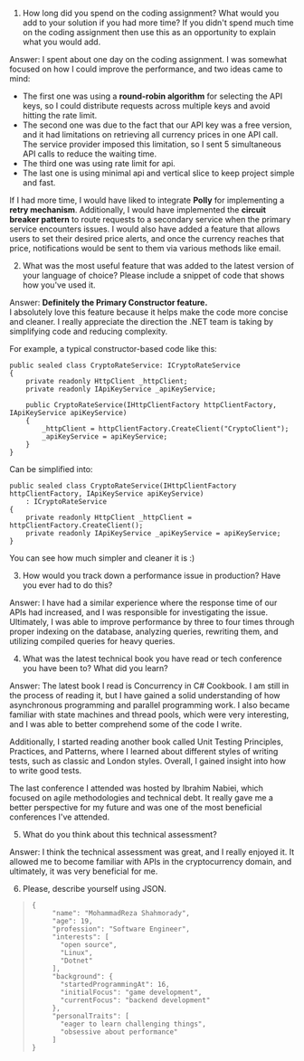 
1. How long did you spend on the coding assignment? What would you add to
your solution if you had more time? If you didn't spend much time on the coding
assignment then use this as an opportunity to explain what you would add.

Answer: I spent about one day on the coding assignment. I was somewhat focused on how I could improve the performance, and two ideas came to mind:

-   The first one was using a **round-robin algorithm** for selecting the API keys, so I could distribute requests across multiple keys and avoid hitting the rate limit.
-   The second one was due to the fact that our API key was a free version, and it had limitations on retrieving all currency prices in one API call. The service provider imposed this limitation, so I sent 5 simultaneous API calls to reduce the waiting time.
- The third one was using rate limit for api.
- The last one is using minimal api and vertical slice to keep project simple and fast.

If I had more time, I would have liked to integrate **Polly** for implementing a **retry mechanism**. Additionally, I would have implemented the **circuit breaker pattern** to route requests to a secondary service when the primary service encounters issues. I would also have added a feature that allows users to set their desired price alerts, and once the currency reaches that price, notifications would be sent to them via various methods like email.

2. What was the most useful feature that was added to the latest version of your language of choice? Please include a snippet of code that shows how you've used it.

Answer: **Definitely the Primary Constructor feature.**  
I absolutely love this feature because it helps make the code more concise and cleaner. I really appreciate the direction the .NET team is taking by simplifying code and reducing complexity.

For example, a typical constructor-based code like this:

    public sealed class CryptoRateService: ICryptoRateService
    {
        private readonly HttpClient _httpClient;
        private readonly IApiKeyService _apiKeyService;
    
        public CryptoRateService(IHttpClientFactory httpClientFactory, IApiKeyService apiKeyService)
        {
            _httpClient = httpClientFactory.CreateClient("CryptoClient");
            _apiKeyService = apiKeyService;
        }
    }

Can be simplified into:

    public sealed class CryptoRateService(IHttpClientFactory httpClientFactory, IApiKeyService apiKeyService)
        : ICryptoRateService
    {
        private readonly HttpClient _httpClient = httpClientFactory.CreateClient();
        private readonly IApiKeyService _apiKeyService = apiKeyService;
    }

You can see how much simpler and cleaner it is :)

3. How would you track down a performance issue in production? Have you ever had to do this?

Answer: I have had a similar experience where the response time of our APIs had increased, and I was responsible for investigating the issue. Ultimately, I was able to improve performance by three to four times through proper indexing on the database, analyzing queries, rewriting them, and utilizing compiled queries for heavy queries.

4. What was the latest technical book you have read or tech conference you have been to? What did you learn?

Answer: The latest book I read is Concurrency in C# Cookbook. I am still in the process of reading it, but I have gained a solid understanding of how asynchronous programming and parallel programming work. I also became familiar with state machines and thread pools, which were very interesting, and I was able to better comprehend some of the code I write.

Additionally, I started reading another book called Unit Testing Principles, Practices, and Patterns, where I learned about different styles of writing tests, such as classic and London styles. Overall, I gained insight into how to write good tests.

The last conference I attended was hosted by Ibrahim Nabiei, which focused on agile methodologies and technical debt. It really gave me a better perspective for my future and was one of the most beneficial conferences I've attended.

5. What do you think about this technical assessment?

Answer: I think the technical assessment was great, and I really enjoyed it. It allowed me to become familiar with APIs in the cryptocurrency domain, and ultimately, it was very beneficial for me.

6. Please, describe yourself using JSON.

>     {
>          "name": "MohammadReza Shahmorady",
>          "age": 19,
>          "profession": "Software Engineer",
>          "interests": [
>            "open source",
>            "Linux",
>            "Dotnet"
>          ],
>          "background": {
>            "startedProgrammingAt": 16,
>            "initialFocus": "game development",
>            "currentFocus": "backend development"
>          },
>          "personalTraits": [
>            "eager to learn challenging things",
>            "obsessive about performance"
>          ]
>     }
